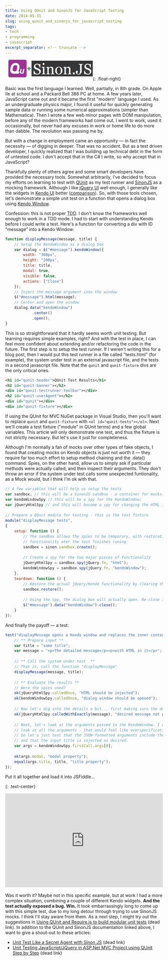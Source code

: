 ```yaml
---
title: Using QUnit and SinonJS for JavaScript Testing
date: 2014-05-31
slug: using_qunit_and_sinonjs_for_javascript_testing
tags:
- tech
- programming
- javascript
excerpt_separator: <!-- truncate -->
---
```


![QUnit + SinonJS logos](/images/qunitPlusSinonJs.png){: .float-right}

Basic was the first language I learned. Well, partially, in 8th grade. On Apple
IIe at school and a Packard Bell 386 PC at home. A few years later, JavaScript
came out and it became the first "modern" language I used. As an undergraduate
physics major, I found it useful for quickly generating sample data or running
some numerical approximations (simpler than Mathematica). Then I wrote a few web
minor pages with DOM manipulation, before any of the modern frameworks had come
out. I went to work, used it occasionally, but never had any excuses in work or
home life to do more than dabble. The revolution was passing me by.

<!-- truncate -->

But with a change in employment came an opportunity &mdash; in fact the
necessity &mdash; of digging in deeper. That was no accident. But as a test
driven developer, I quickly realized that I was building up technical debt
in the form of untested code. I don't accept that in the C# I write, so why
accept that in JavaScript?

Thankfully plenty of others agree and some smart developers have provided the
necessary tools. Somewhat arbitrarily, I've decided to focus my efforts on
learning to test with [QUnit](httsp://qunitjs.com/) as my test runner
and [SinonJS](https://sinonjs.org/) as a mocking framework. Although I
like [jQuery UI](https://www.jqueryui.com) well enough, I generally
like the widgets in [Kendo UI](https://www.telerik.com/kendo-ui)
better ([comparison](https://jqueryuivskendoui.com/)). So, with those
tools chosen, let's demonstrate a simple unit test on a function that opens a
dialog box using [Kendo Window](https://demos.telerik.com/kendo-ui/window/index).

Confession: this is not proper <acronym title="Test Driven
Development">TDD</acronym>. I don't know the frameworks well enough to work in a
TDD mode. I had to start with understanding Kendo before I could write a test.
Here's a function for converting a div with ID "message" into a Kendo Window:

```javascript
function displayMessage(message, title) {
    // Setup the KendoWindow as a dialog box
    var dialog = $("#message").kendoWindow({
        width: "300px",
        height: "200px",
        title: title,
        modal: true,
        visible: false,
        actions: ["Close"]
    });
    // Inject the message argument into the window
    $("#message").html(message);
    // Center and open the window
    dialog.data("kendoWindow")
            .center()
            .open();
}
```

This is so straightforward that it hardly seems worth unit testing. But learning requires simple examples, right? And
with the test in place, I can feel more confident about extending and/or refactoring the code in the future. The first
step is to setup the test runner. If I weren't writing this for a blog post, then I would put this test runner
in a file called "tests.html" (for example), the system under test in an external javascript file, and the
tests in a second javascript file. Note that the `qunit` and `qunit-fixture` divs are the only critical ones.

```xml
<h1 id="qunit-header">QUnit Test Results</h1>
<h2 id="qunit-banner"></h2>
<div id="qunit-testrunner-toolbar"></div>
<h2 id="qunit-userAgent"></h2>
<div id="qunit"></div>
<div id="qunit-fixture"></div>
```

If using the QUnit for MVC NuGet package in Visual Studio, then you'll want to
replace `qunit` and `qunit-fixture` with `<ol id="qunit-tests"></ol>`. Next
we'll create a test fixture ("module" in QUnit terms) and a few global
variables. This article will only demonstrate one test, and thus the fixture is
not strictly necessary. But let's use it just for completeness.

Although I'm normally a fan of mocks over other types of fake objects, I found
that creating mocks on Kendo objects is just not worth it &mdash; they require
far too much effort to setup method chaining and the .data() command. Spies, on
the other hand, allow us to simply ask if particular methods were actually
called, and then inspect their arguments. They don't throw an error if the
system under test calls some unexpected funtionality, as a Mock would, but I
think I'm ok with that.

```javascript
// A few variables that will help us setup the tests
var sandbox; // this will be a SinonJS sandbox - a container for mocks, stubs, and spies.
var kendoWindowSpy // this will be a spy for the KendoWindow;
var jQueryHtmlSpy // and this will become a spy for changing the HTML inside the window;

// Prepare a QUnit module for testing - this is the test fixture
module("displayMessage tests",
{
    setup: function () {
        // The sandbox allows the spies to be temporary, with restoration of normal
        // functionality ater the test finishes runing
        sandbox = sinon.sandbox.create();

        // Create a spy for the two major pieces of functionality
        jQueryHtmlSpy = sandbox.spy(jQuery.fn, "html");
        kendoWindowSpy = sandbox.spy(jQuery.fn, "kendoWindow");
    },
    teardown: function () {
        // Restore the actual jQuery/Kendo functionality by clearing the sandbox
        sandbox.restore();

        // Using the spy, the dialog box will actually open. Re-close it.
        $("#message").data("kendoWindow").close();
    }
});
```

And finally the payoff &mdash; a test:

```javascript
test("displayMessage opens a Kendo window and replaces the inner contents", function () {
    // ** Prepare input **
    var title = "some title";
    var message = "<p>The detailed message</p><p>with HTML in it</p>";

    // ** Call the system under test  **
    // That is, call the function "displayMessage"
    displayMessage(message, title);

    // ** Evaluate the results **
    // Were the spies used?
    ok(jQueryHtmlSpy.calledOnce, "HTML should be injected");
    ok(kendoWindowSpy.calledOnce, "dialog window should be opened");

    // Now let's dig into the details a bit... first making sure the desired message was injected
    ok(jQueryHtmlSpy.calledWithExactly(message), "desired message not passed");

    // Next, let's look at the arguments passed to the KendoWindow. I don't want to
    // look at all the arguments - that would feel like overspecification to me.
    // So let's just test that the JSON-formatted arguments include the modal setting
    // and that the input title is injected as desired.
    var args = kendoWindowSpy.firstCall.args[0];

    ok(args.modal, "modal property");
    equal(args.title, title, "title property");
});
```

Put it all together and load it into JSFiddle&hellip;

{: .text-center}
<iframe width="100%" height="300" src="http://jsfiddle.net/sfuqua/F3Uw4/embedded/" allowfullscreen="allowfullscreen" frameborder="0"></iframe>

Was it worth it? Maybe not in this specific example, but at work I had a more
complex situation, combining a couple of different Kendo widgets. **And the test
actually exposed a bug. Win.** It took embarrassingly long to come up with this
simple test, due to my long detour through trying to use SinonJS mocks. I think
I'll stay aware from them. As a next step, I might try out the suggestions in [Using
QUnit and Require.js to build modular unit tests](https://www.nathandavison.com/article/17/using-qunit-and-requirejs-to-build-modular-unit-tests) (dead link). In addition to the QUnit
and SinonJS documentation linked above, I want to give a shout-out to these
articles:

* [Unit Test Like a Secret Agent with Sinon JS](https://www.elijahmanor.com/unit-test-like-a-secret-agent-with-sinon-js/) (dead link)
* [Unit Testing JavaScript/JQuery in ASP.Net MVC Project using QUnit Step by Step](https://blogs.msdn.com/b/pranab/archive/2013/06/20/unit-testing-javascript-jquery-in-asp-net-mvc-project-using-qunit.aspx) (dead link)
